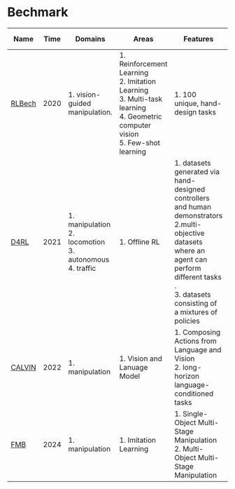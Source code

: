 # Bechmark



| Name                                                        | Time | Domains                                                      | Areas                                                        | Features                                                     | Con ference |
| ----------------------------------------------------------- | ---- | ------------------------------------------------------------ | ------------------------------------------------------------ | ------------------------------------------------------------ | ----------- |
| [RLBech](https://sites.google.com/view/rlbench)             | 2020 | 1. vision-guided manipulation.<br />                         | 1. Reinforcement Learning<br />2. Imitation Learning<br />3. Multi-task learning<br />4. Geometric computer vision<br />5. Few-shot learning | 1. 100 unique, hand-design tasks                             | ICRA        |
| [D4RL](https://sites.google.com/view/d4rl-anonymous/)       | 2021 | 1.  manipulation<br />2. locomotion<br />3. autonomous<br />4.  traffic | 1. Offline RL<br />                                          | 1. datasets generated via hand-designed controllers and human demonstrators<br />2.multi-objective datasets where an agent can perform different tasks .<br />3. datasets consisting of a mixtures of policies | ICLR        |
| [CALVIN](http://calvin.cs.uni-freiburg.de/)                 | 2022 | 1. manipulation                                              | 1. Vision and Lanuage Model                                  | 1. Composing Actions from Language and Vision<br />2. long-horizon language-conditioned tasks | RAL         |
| [FMB](https://functional-manipulation-benchmark.github.io/) | 2024 | 1. manipulation                                              | 1. Imitation Learning                                        | 1. Single-Object Multi-Stage Manipulation<br />2. Multi-Object Multi-Stage Manipulation |             |
